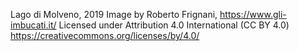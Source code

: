 Lago di Molveno, 2019
Image by Roberto Frignani, https://www.gli-imbucati.it/
Licensed under Attribution 4.0 International (CC BY 4.0) https://creativecommons.org/licenses/by/4.0/
